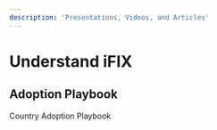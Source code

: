 ```yaml
---
description: 'Presentations, Videos, and Articles'
---
```


# Understand iFIX

##  <a id="divoc-presentations"></a>

## Adoption Playbook <a id="divoc-presentations"></a>

Country Adoption Playbook

